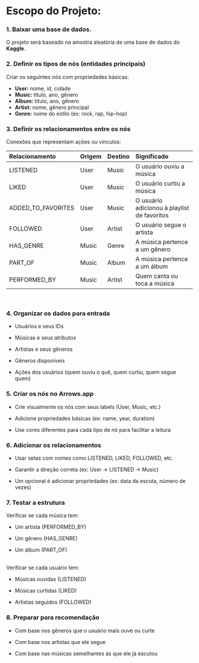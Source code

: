 <div>
  <h1>Escopo do Projeto:</h1>
  <h3>
    <strong>1. Baixar uma base de dados.</strong>
  </h3>
  <p>O projeto será baseado na amostra aleatória de uma base de dados do <strong>Kaggle</strong>.

  <h3>
    <strong>2. Definir os tipos de nós (entidades principais)</strong>
  </h3>
  <p>Criar os seguintes nós com propriedades básicas:</p>
  <ul>
    <li><strong>User:</strong> nome, id, cidade</li>
    <li><strong>Music:</strong> título, ano, gênero</li>
    <li><strong>Album:</strong> título, ano, gênero</li>
    <li><strong>Artist:</strong> nome, gênero principal</li>
    <li><strong>Genre:</strong> nome do estilo (ex: rock, rap, hip-hop)</li>
  </ul>
  <h3>3. Definir os relacionamentos entre os nós</h3>
  <p>Conexões que representam ações ou vínculos:</p>

| Relacionamento     | Origem | Destino | Significado                                 |
| :----------------- | :----- | :------ | :------------------------------------------ |
| LISTENED           | User   | Music   | O usuário ouviu a música                    |
| LIKED              | User   | Music   | O usuário curtiu a música                   |
| ADDED_TO_FAVORITES | User   | Music   | O usuário adicionou à playlist de favoritos |
| FOLLOWED           | User   | Artist  | O usuário segue o artista                   |
| HAS_GENRE          | Music  | Genre   | A música pertence a um gênero               |
| PART_OF            | Music  | Album   | A música pertence a um álbum                |
| PERFORMED_BY       | Music  | Artist  | Quem canta ou toca a música                 |

<br>

<h3>4. Organizar os dados para entrada</h3>

- Usuários e seus IDs

- Músicas e seus atributos

- Artistas e seus gêneros

- Gêneros disponíveis

- Ações dos usuários (quem ouviu o quê, quem curtiu, quem segue quem)

<h3>5. Criar os nós no Arrows.app</h3>

- Crie visualmente os nós com seus labels (User, Music, etc.)

- Adicione propriedades básicas (ex: name, year, duration)

- Use cores diferentes para cada tipo de nó para facilitar a leitura

<h3>6. Adicionar os relacionamentos</h3>

- Usar setas com nomes como LISTENED, LIKED, FOLLOWED, etc.

- Garantir a direção correta (ex: User → LISTENED → Music)

- Um opcional é adicionar propriedades (ex: data da escuta, número de vezes)

<h3>7. Testar a estrutura</h3>
<p>Verificar se cada música tem:

- Um artista (PERFORMED_BY)

- Um gênero (HAS_GENRE)

- Um álbum (PART_OF)

<br>
Verificar se cada usuário tem:

- Músicas ouvidas (LISTENED)

- Músicas curtidas (LIKED)

- Artistas seguidos (FOLLOWED)

<h3>8. Preparar para recomendação</h3>

- Com base nos gêneros que o usuário mais ouve ou curte

- Com base nos artistas que ele segue

- Com base nas músicas semelhantes às que ele já escutou
</div>
